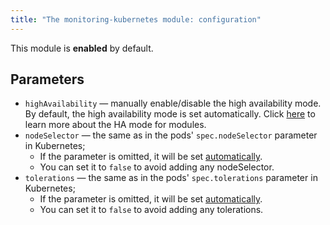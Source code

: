 ```yaml
---
title: "The monitoring-kubernetes module: configuration"
---
```


This module is **enabled** by default.

## Parameters

* `highAvailability` — manually enable/disable the high availability mode. By default, the high availability mode is set automatically. Click [here](../../deckhouse-configure-global.html#parameters) to learn more about the HA mode for modules.
* `nodeSelector` — the same as in the pods' `spec.nodeSelector` parameter in Kubernetes;
    * If the parameter is omitted, it will be set [automatically](../../#advanced-scheduling).
    * You can set it to `false` to avoid adding any nodeSelector.
* `tolerations` — the same as in the pods' `spec.tolerations` parameter in Kubernetes;
    * If the parameter is omitted, it will be set [automatically](../../#advanced-scheduling).
    * You can set it to `false` to avoid adding any tolerations.
